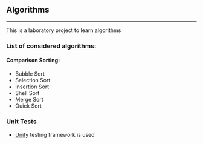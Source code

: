 ## Algorithms

---

This is a laboratory project to learn algorithms

### List of considered algorithms:
#### Comparison Sorting:
- Bubble Sort 
- Selection Sort
- Insertion Sort
- Shell Sort
- Merge Sort
- Quick Sort

### Unit Tests

- [Unity](https://github.com/ThrowTheSwitch/Unity) testing framework is used
